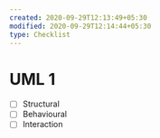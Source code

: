 ```yaml
---
created: 2020-09-29T12:13:49+05:30
modified: 2020-09-29T12:14:44+05:30
type: Checklist
---
```


# UML 1

- [ ] Structural
- [ ] Behavioural
- [ ] Interaction